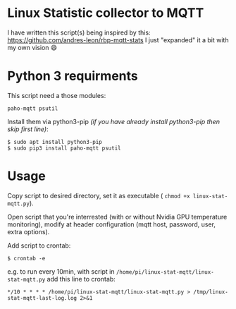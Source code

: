 # Linux Statistic collector to MQTT

I have written this script(s) being inspired by this: https://github.com/andres-leon/rbp-mqtt-stats
I just "expanded" it a bit with my own vision :smile:

# Python 3 requirments

This script need a those modules:
```
paho-mqtt psutil
```

Install them via python3-pip *(if you have already install python3-pip then skip first line)*:
```
$ sudo apt install python3-pip
$ sudo pip3 install paho-mqtt psutil
```

# Usage

Copy script to desired directory, set it as executable ( ```chmod +x linux-stat-mqtt.py```).

Open script that you're interrested (with or without Nvidia GPU temperature monitoring), modify at header configuration (mqtt host, password, user, extra options).

Add script to crontab:
```
$ crontab -e
```
e.g. to run every 10min, with script in ```/home/pi/linux-stat-mqtt/linux-stat-mqtt.py``` add this line to crontab:
```
*/10 * * * * /home/pi/linux-stat-mqtt/linux-stat-mqtt.py > /tmp/linux-stat-mqtt-last-log.log 2>&1
```

